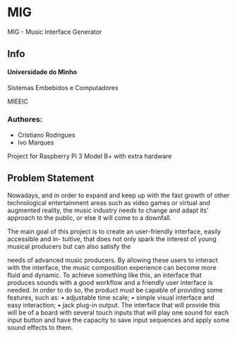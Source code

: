 # MIG
MIG - Music Interface Generator

## Info
#### Universidade do Minho
Sistemas Embebidos e Computadores

MIEEIC

### Authores:
- Cristiano Rodrigues
- Ivo Marques

Project for Raspberry Pi 3 Model B+ with extra hardware

## Problem Statement

Nowadays, and in order to expand and keep up with the fast growth of other technological
entertainment areas such as video games or virtual and augmented reality, the music industry needs
to change and adapt its’ approach to the public, or else it will come to a downfall.

The main goal of this project is to create an user-friendly interface, easily accessible and in-
tuitive, that does not only spark the interest of young musical producers but can also satisfy the

needs of advanced music producers. By allowing these users to interact with the interface, the music
composition experience can become more fluid and dynamic.
To achieve something like this, an interface that produces sounds with a good workflow and a
friendly user interface is needed. In order to do so, the product must be capable of providing some
features, such as:
• adjustable time scale;
• simple visual interface and easy interaction;
• jack plug-in output.
The interface that will provide this will be of a board with several touch inputs that will play
one sound for each input button and have the capacity to save input sequences and apply some sound
effects to them.
